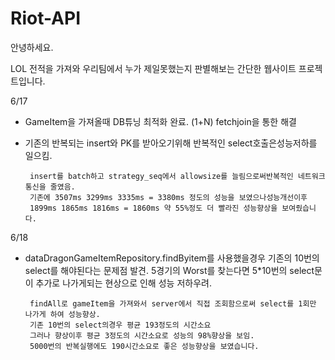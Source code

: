 # Riot-API

안녕하세요.


LOL 전적을 가져와 우리팀에서 누가 제일못했는지 판별해보는 간단한 웹사이트 프로젝트입니다.


6/17 
- GameItem을 가져올때 DB튜닝 최적화 완료. (1+N) fetchjoin을 통한 해결
- 기존의 반복되는 insert와 PK를 받아오기위해 반복적인 select호출은성능저하를 일으킴.
       
       insert를 batch하고 strategy_seq에서 allowsize를 늘림으로써반복적인 네트워크 통신을 줄였음.
       기존에 3507ms 3299ms 3335ms = 3380ms 정도의 성능을 보였으나성능개선이후 
       1899ms 1865ms 1816ms = 1860ms 약 55%정도 더 빨라진 성능향상을 보여줬습니다.
     
     
6/18 
- dataDragonGameItemRepository.findByitem를 사용했을경우 기존의 10번의 select를 해야된다는 문제점 발견.
  5경기의 Worst를 찾는다면 5*10번의 select문이 추가로 나가게되는 현상으로 인해 성능 저하우려.
       
       findAll로 gameItem을 가져와서 server에서 직접 조회함으로써 select를 1회만 나가게 하여 성능향상.
       기존 10번의 select의경우 평균 193정도의 시간소요
       그러나 향상이후 평균 3정도의 시간소요로 성능의 98%향상을 보임.
       5000번의 반복실행에도 190시간소요로 좋은 성능향상을 보였습니다.
       
